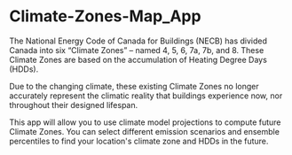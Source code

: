 # Climate-Zones-Map_App

The National Energy Code of Canada for Buildings (NECB) has divided Canada into six “Climate Zones” – named 4, 5, 6, 7a, 7b, and 8. These Climate Zones are based on the accumulation of Heating Degree Days (HDDs). 

Due to the changing climate, these existing Climate Zones no longer accurately represent the climatic reality that buildings experience now, nor throughout their designed lifespan. 

This app will allow you to use climate model projections to compute future Climate Zones. You can select different emission scenarios and ensemble percentiles to find your location's climate zone and HDDs in the future.  
